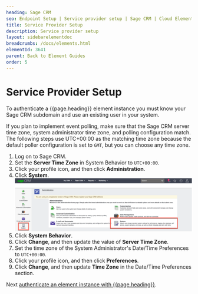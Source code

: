 ```yaml
---
heading: Sage CRM
seo: Endpoint Setup | Service provider setup | Sage CRM | Cloud Elements API Docs
title: Service Provider Setup
description: Service provider setup
layout: sidebarelementdoc
breadcrumbs: /docs/elements.html
elementId: 3641
parent: Back to Element Guides
order: 5
---
```


# Service Provider Setup

To authenticate a {{page.heading}} element instance you must know your Sage CRM subdomain and use an existing user in your system.

If you plan to implement event polling, make sure that the Sage CRM server time zone, system administrator time zone, and polling configuration match. The following steps use UTC+00:00 as the matching time zone because the default poller configuration is set to `GMT`, but you can choose any time zone.

1. Log on to Sage CRM.
2. Set the **Server Time Zone** in System Behavior to `UTC+00:00`.
  3. Click your profile icon, and then click **Administration**.
  4. Click **System**.
  ![System](img/system.png)
  5. Click **System Behavior**.
  6. Click **Change**, and then update the value of **Server Time Zone**.
3. Set the time zone of the System Administrator's Date/Time Preferences to `UTC+00:00`.
  4. Click your profile icon, and then click **Preferences**.
  5. Click **Change**, and then update **Time Zone** in the Date/Time Preferences section.


Next [authenticate an element instance with {{page.heading}}](authenticate.html).
